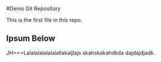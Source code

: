 #Demo Git Repository

This is the first file in this repo.

## Ipsum Below

JH===Lalalalalalalalallakaljlajs
skahskakahdkda
dajdajdjadk.
